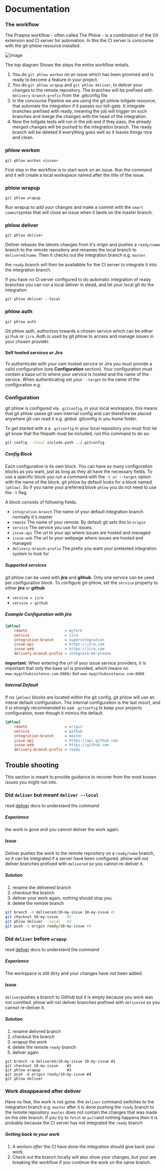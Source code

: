 # Documentation
### The workflow
The Praqma workflow - often called The Phlow - is a combination of the Git extension and CI server for automation. In this the CI server is concourse with the git-phlow resource installed.

![image](/docs/images/phlowmodel.svg)

The top diagram Shows the steps the entire workflow entails.
1. You do `git phlow workon` on an issue which has been groomed and is ready to become a feature in your project.
2. You do `git phlow wrapup` and `git phlow deliver`, to deliver your changes to the remote repository. The branches will be prefixed with `delivery-branch-prefix` from the .gitconfig file.
3. In the concourse Pipeline we are using the git-phlow tollgate resource, that automate the integration if it passes our toll-gate. It integrate branches prefixed with ready, meaning the job will trigger on such branches and merge the changes with the head of the integration.
4. Now the tollgate tests will run in the job and if they pass, the already merged changes will be pushed to the integration branch. The ready branch will be deleted if everything goes well so it leaves things nice and clean. 


### phlow workon
```
git phlow workon <issue>
```
First step in the workflow is to start work on an issue. Run the command and it will create a local workspace named after the title of the issue.

### phlow wrapup
```
git phlow wrapup
```
Run wrapup to add your changes and make a commit with the `smart commit`syntax that will close an issue when it lands on the master branch.

### phlow deliver
```
git phlow deliver
```
Deliver rebases the latests changes from it's origin and pushes a `ready/name` branch to the remote repository and renames the local branch to `delivered/name`. Then it checks out the integration branch e.g. `master`. 

the `ready` branch will then be availabble for the CI server to integrate it into the integration branch. 

If you have no CI server configured to do automatic integration of ready branches you can run a local deliver in stead, and let your local git do the integration
```
git phlow deliver --local
```

### phlow auth
```
git phlow auth
```
Git phlow auth, authorizes towards a chosen service which can be either `github` or `jira`. Auth is used by git phlow to access and manage issues in your chosen provider.

#### Self hosted services or Jira
To authenticate with your own hosted service or Jira you _must_ provide a valid configuration (see **Configuration** section). Your configuration must contain a base url to where your service is hosted and the name of the service. When authenticating set your `--target` to the name of the configuration e.g.

### Configuration
git phlow is configured via `.gitconfig`, in your local workspace, this means that git phlow usese git own internal config and can therefore be placed anywhere git can read it e.g. global .gitconfig in you home folder.

To get started with a a `.gitconfig` in your local repository you must first let git know that the filepath must be included, run this command to do so:
```sh
git config --local include.path ../.gitconfig
```

##### Config Block
Each configuration is its own block. You can have as many configuration blocks as you want, just as long as they all have the necessary fields. To use a specific block you run a command with the `-t or --target` option with the name of the block. git phlow by default looks for a block named `[phlow]`. So if you name your preferred blovk `phlow` you do not need to use the `-t` flag.

A block consists of following fields.

- `integration-branch` The name of your default integration branch. normally it's master
- `remote` The name of your remote. By default git sets this to `origin`
- `service` The service you use for issues.
- `issue-api` The url to your api where issues are hosted and managed
- `issue-web` The url to your webpage where issues are hosted and managed
- `delivery-branch-prefix` The prefix you want your pretested integration system to look for

##### Supported services
git phlow can be used with **jira** and **github**. Only one service can be used per configuration block.
To configure git-phlow, set the `service` property to either **jira** or **github**
- `service = jira`
- `service = github`

##### Example Configuration with jira
```ini
[phlow]
    remote                 = myfork
    service                = jira
    integration-branch     = superintegration
    issue-api              = https://jira.com
    issue-web              = https://jira.com
    delivery-branch-prefix = integrate-me-please
```

**important**: When entering the url of your issue service providers, it is important that only the base url is provided, which means no `www.mygithubinstance.com:8080/` but `www.mygithubinstance.com:8080`

##### Internal Default
If no  `[phlow]`  blocks are located within the git config, git phlow will use an interal default configuration. The internal configuration is the last resort, and it is strongly recommended to use `.gitconfig` to keep your projects configuration, even though it mimics the default.

```ini
[phlow]
    remote                 = origin
    service                = github
    integration-branch     = master
    issue-api              = https://api.github.com
    issue-web              = https://github.com
    delivery-branch-prefix = ready
```

## Trouble shooting

This section is meant to provide guidance to recover from the most known issues you might run into. 

### Did `deliver` but meant `deliver --local`
read [deliver]() docs to understand the command
##### Experience
the work is gone and you cannot deliver the work again.

##### Issue
Deliver pushes the work to the remote repository on a `ready/name` branch, so it can be integrated if a server have been configured. 
phlow will not deliver branches prefixed with `delivered` so you cannot re-deliver it. 

##### Solution
1. rename the delivered branch
2. checkout the branch
3. deliver your work again, nothing should stop you. 
4. delete the remote branch

```sh
git branch -m delivered/10-my-issue 10-my-issue #1
git checkout 10-my-issue    #2
git phlow deliver --local   #3
git push -d origin ready/10-my-issue #4
```

### Did `deliver` before `wrapup`
read [deliver]() docs to understand the command
##### Experience 
The workspace is still dirty and your changes have not been added. 
##### Issue
`deliver`pushes a branch to GitHub but it is empty because you work was not comitted. phlow will not deliver branches prefixed with `delivered` so you cannot re-deliver it. 

##### Solution
1. rename delivred branch
2. checkout the branch
3. wrapup the work
4. delete the remote `ready` branch
5. deliver again
```
git branch -m delivered/10-my-issue 10-my-issue #1
git checkout 10-my-issue    #2
git phlow wrapup            #3
git push -d origin ready/10-my-issue #4
git phlow deliver
```

### Work disappeared after deliver
Have no fear, the work is not gone. the `deliver` command switches to the integration branch e.g. `master` after it is done pushing the `ready` branch to the remote repository.
`master` does not contain the changes that was made on the oter branch. If you try to `fetch` or `pull`and nothing happens then it is probably because the CI server has not integrated the `ready` branch 

##### Getting back to your work
1. A workon _after_ the CI have done the integration should give back your work.
2. Check out the branch locally will also show your changes, but your are breaking the workflow if you continue the work on the same branch. 
